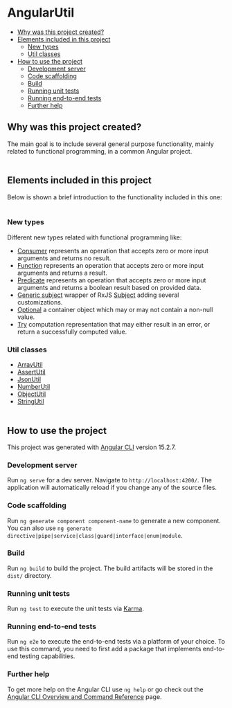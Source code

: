 # AngularUtil

- [Why was this project created?](#why-was-this-project-created)
- [Elements included in this project](#elements-included-in-this-project)
  - [New types](#new-types)
  - [Util classes](#util-classes)
- [How to use the project](#how-to-use-the-project)
  - [Development server](#development-server)
  - [Code scaffolding](#code-scaffolding)
  - [Build](#build)
  - [Running unit tests](#running-unit-tests)
  - [Running end-to-end tests](#running-end-to-end-tests)
  - [Further help](#further-help) 


## Why was this project created?

The main goal is to include several general purpose functionality, mainly related to functional programming, in a common Angular project.
<br><br>



## Elements included in this project

Below is shown a brief introduction to the functionality included in this one:
<br><br>


### New types

Different new types related with functional programming like: 

* [Consumer](https://github.com/doctore/AngularUtil/blob/main/src/app/core/types/consumer) represents an operation that accepts zero or more input arguments and returns no result.
* [Function](https://github.com/doctore/AngularUtil/blob/main/src/app/core/types/function) represents an operation that accepts zero or more input arguments and returns a result.
* [Predicate](https://github.com/doctore/AngularUtil/blob/main/src/app/core/types/predicate) represents an operation that accepts zero or more input arguments and returns a boolean result based on provided data.
* [Generic subject](https://github.com/doctore/AngularUtil/blob/main/src/app/core/types/subject/generic-subject.type.ts) wrapper of RxJS [Subject](https://rxjs.dev/guide/subject) adding several customizations.
* [Optional](https://github.com/doctore/AngularUtil/blob/main/src/app/core/types/optional.type.ts) a container object which may or may not contain a non-null value.
* [Try](https://github.com/doctore/AngularUtil/blob/main/src/app/core/types/try.type.ts) computation representation that may either result in an error, or return a successfully computed value.


### Util classes

* [ArrayUtil](https://github.com/doctore/AngularUtil/blob/main/src/app/core/util/array.util.ts)
* [AssertUtil](https://github.com/doctore/AngularUtil/blob/main/src/app/core/util/assert.util.ts)
* [JsonUtil](https://github.com/doctore/AngularUtil/blob/main/src/app/core/util/json.util.ts)
* [NumberUtil](https://github.com/doctore/AngularUtil/blob/main/src/app/core/util/number.util.ts)
* [ObjectUtil](https://github.com/doctore/AngularUtil/blob/main/src/app/core/util/object.util.ts)
* [StringUtil](https://github.com/doctore/AngularUtil/blob/main/src/app/core/util/string.util.ts)
<br><br>


## How to use the project

This project was generated with [Angular CLI](https://github.com/angular/angular-cli) version 15.2.7.


### Development server

Run `ng serve` for a dev server. Navigate to `http://localhost:4200/`. The application will automatically reload if you change any of the source files.


### Code scaffolding

Run `ng generate component component-name` to generate a new component. You can also use `ng generate directive|pipe|service|class|guard|interface|enum|module`.


### Build

Run `ng build` to build the project. The build artifacts will be stored in the `dist/` directory.


### Running unit tests

Run `ng test` to execute the unit tests via [Karma](https://karma-runner.github.io).


### Running end-to-end tests

Run `ng e2e` to execute the end-to-end tests via a platform of your choice. To use this command, you need to first add a package that implements end-to-end testing capabilities.


### Further help

To get more help on the Angular CLI use `ng help` or go check out the [Angular CLI Overview and Command Reference](https://angular.io/cli) page.
